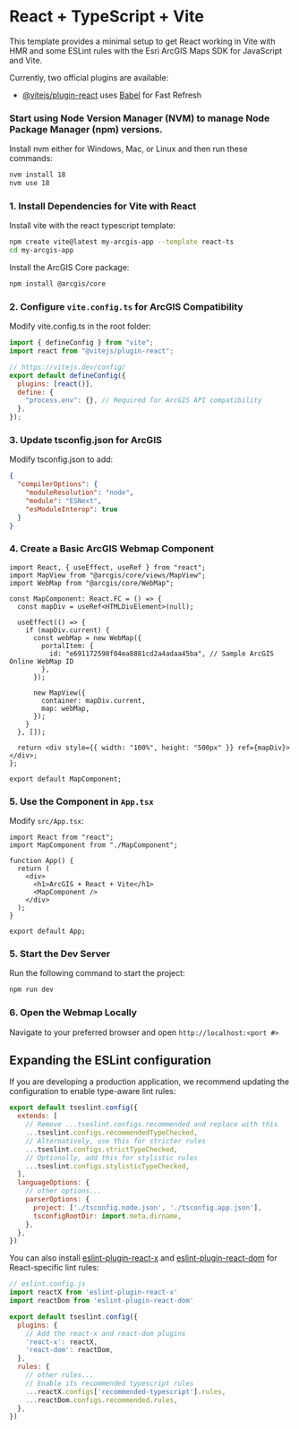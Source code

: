 # React + TypeScript + Vite

This template provides a minimal setup to get React working in Vite with HMR and some ESLint rules with the Esri ArcGIS Maps SDK for JavaScript and Vite.

Currently, two official plugins are available:

- [@vitejs/plugin-react](https://github.com/vitejs/vite-plugin-react/blob/main/packages/plugin-react/README.md) uses [Babel](https://babeljs.io/) for Fast Refresh

### Start using Node Version Manager (NVM) to manage Node Package Manager (npm) versions.
Install nvm either for Windows, Mac, or Linux and then run these commands:
```bash
nvm install 18
nvm use 18
```

### 1. Install Dependencies for Vite with React

Install vite with the react typescript template:
```bash
npm create vite@latest my-arcgis-app --template react-ts
cd my-arcgis-app
```

Install the ArcGIS Core package:
```bash
npm install @arcgis/core
```

### 2. Configure `vite.config.ts` for ArcGIS Compatibility
Modify vite.config.ts in the root folder:
```js
import { defineConfig } from "vite";
import react from "@vitejs/plugin-react";

// https://vitejs.dev/config/
export default defineConfig({
  plugins: [react()],
  define: {
    "process.env": {}, // Required for ArcGIS API compatibility
  },
});
```

### 3. Update tsconfig.json for ArcGIS
Modify tsconfig.json to add:
```json
{
  "compilerOptions": {
    "moduleResolution": "node",
    "module": "ESNext",
    "esModuleInterop": true
  }
}
```

### 4. Create a Basic ArcGIS Webmap Component
```tsx
import React, { useEffect, useRef } from "react";
import MapView from "@arcgis/core/views/MapView";
import WebMap from "@arcgis/core/WebMap";

const MapComponent: React.FC = () => {
  const mapDiv = useRef<HTMLDivElement>(null);

  useEffect(() => {
    if (mapDiv.current) {
      const webMap = new WebMap({
        portalItem: {
          id: "e691172598f04ea8881cd2a4adaa45ba", // Sample ArcGIS Online WebMap ID
        },
      });

      new MapView({
        container: mapDiv.current,
        map: webMap,
      });
    }
  }, []);

  return <div style={{ width: "100%", height: "500px" }} ref={mapDiv}></div>;
};

export default MapComponent;
```

### 5. Use the Component in `App.tsx`
Modify `src/App.tsx`:
```tsx
import React from "react";
import MapComponent from "./MapComponent";

function App() {
  return (
    <div>
      <h1>ArcGIS + React + Vite</h1>
      <MapComponent />
    </div>
  );
}

export default App;
```

### 5. Start the Dev Server
Run the following command to start the project:
```bash
npm run dev
```

### 6. Open the Webmap Locally
Navigate to your preferred browser and open `http://localhost:<port #>`

## Expanding the ESLint configuration

If you are developing a production application, we recommend updating the configuration to enable type-aware lint rules:

```js
export default tseslint.config({
  extends: [
    // Remove ...tseslint.configs.recommended and replace with this
    ...tseslint.configs.recommendedTypeChecked,
    // Alternatively, use this for stricter rules
    ...tseslint.configs.strictTypeChecked,
    // Optionally, add this for stylistic rules
    ...tseslint.configs.stylisticTypeChecked,
  ],
  languageOptions: {
    // other options...
    parserOptions: {
      project: ['./tsconfig.node.json', './tsconfig.app.json'],
      tsconfigRootDir: import.meta.dirname,
    },
  },
})
```

You can also install [eslint-plugin-react-x](https://github.com/Rel1cx/eslint-react/tree/main/packages/plugins/eslint-plugin-react-x) and [eslint-plugin-react-dom](https://github.com/Rel1cx/eslint-react/tree/main/packages/plugins/eslint-plugin-react-dom) for React-specific lint rules:

```js
// eslint.config.js
import reactX from 'eslint-plugin-react-x'
import reactDom from 'eslint-plugin-react-dom'

export default tseslint.config({
  plugins: {
    // Add the react-x and react-dom plugins
    'react-x': reactX,
    'react-dom': reactDom,
  },
  rules: {
    // other rules...
    // Enable its recommended typescript rules
    ...reactX.configs['recommended-typescript'].rules,
    ...reactDom.configs.recommended.rules,
  },
})
```
